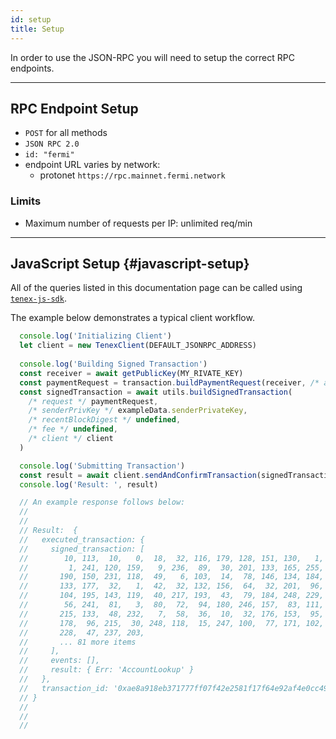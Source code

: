 ```yaml
---
id: setup
title: Setup 
---
```


In order to use the JSON-RPC you will need to setup the correct RPC endpoints.

<hr class="subsection" />

## RPC Endpoint Setup
- `POST` for all methods
- `JSON RPC 2.0`
- `id: "fermi"`
- endpoint URL varies by network:
  - protonet `https://rpc.mainnet.fermi.network`
### Limits
- Maximum number of requests per IP: unlimited req/min


---
## JavaScript Setup {#javascript-setup}

All of the queries listed in this documentation page can be called using [`tenex-js-sdk`](https://github.com/fermiorg/fermi/tree/main/sdk/js/tenex).

The example below demonstrates a typical client workflow.


```js
  console.log('Initializing Client')
  let client = new TenexClient(DEFAULT_JSONRPC_ADDRESS)
  
  console.log('Building Signed Transaction')
  const receiver = await getPublicKey(MY_RIVATE_KEY)
  const paymentRequest = transaction.buildPaymentRequest(receiver, /* assetId */ 0, /* quantity */ 100)
  const signedTransaction = await utils.buildSignedTransaction(
    /* request */ paymentRequest,
    /* senderPrivKey */ exampleData.senderPrivateKey,
    /* recentBlockDigest */ undefined,
    /* fee */ undefined,
    /* client */ client
  )

  console.log('Submitting Transaction')
  const result = await client.sendAndConfirmTransaction(signedTransaction)
  console.log('Result: ', result)

  // An example response follows below:
  //
  //
  // Result:  {
  //   executed_transaction: {
  //     signed_transaction: [
  //        10, 113,  10,   0,  18,  32, 116, 179, 128, 151, 130,   1,
  //         1, 241, 120, 159,   9, 236,  89,  30, 201, 133, 165, 255,
  //       190, 150, 231, 118,  49,   6, 103,  14,  78, 146, 134, 184,
  //       133, 177,  32,   1,  42,  32, 132, 156,  64,  32, 201,  96,
  //       104, 195, 143, 119,  40, 217, 193,  43,  79, 184, 248, 229,
  //        56, 241,  81,   3,  80,  72,  94, 180, 246, 157,  83, 111,
  //       215, 133,  48, 232,   7,  58,  36,  10,  32, 176, 153,  95,
  //       178,  96, 215,  30, 248, 118,  15, 247, 100,  77, 171, 102,
  //       228,  47, 237, 203,
  //       ... 81 more items
  //     ],
  //     events: [],
  //     result: { Err: 'AccountLookup' }
  //   },
  //   transaction_id: '0xae8a918eb371777ff07f42e2581f17f64e92af4e0cc492df493ecec9e6b46383'
  // }
  //
  //
  //

```
